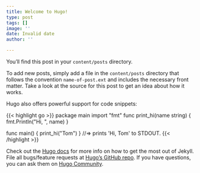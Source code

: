 ```yaml
---
title: Welcome to Hugo!
type: post
tags: []
image: ''
date: Invalid date
author: ''

---
```

You’ll find this post in your `content/posts` directory.

To add new posts, simply add a file in the `content/posts` directory that follows the convention `name-of-post.ext` and includes the necessary front matter. Take a look at the source for this post to get an idea about how it works.

Hugo also offers powerful support for code snippets:

{{< highlight go >}}
package main
import "fmt"
func print_hi(name string) {
  fmt.Println("Hi, ", name)
}

func main() {
  print_hi("Tom")
}
//=> prints 'Hi, Tom' to STDOUT.
{{< /highlight >}}

Check out the [Hugo docs][hugo-docs] for more info on how to get the most out of Jekyll. File all bugs/feature requests at [Hugo’s GitHub repo][hugo-gh]. If you have questions, you can ask them on [Hugo Community][hugo-community].

[hugo-docs]: https://gohugo.io/documentation/
[hugo-gh]:   https://github.com/gohugoio/hugo
[hugo-community]: https://discourse.gohugo.io/
